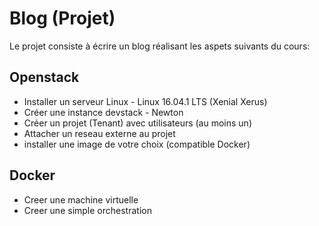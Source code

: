 # Blog (Projet)

Le projet consiste à écrire un blog réalisant les aspets suivants du cours:

## Openstack 
* Installer un serveur Linux - Linux 16.04.1 LTS (Xenial Xerus) 
* Créer une instance devstack - Newton
* Créer un projet (Tenant) avec utilisateurs (au moins un)
* Attacher un reseau externe au projet
* installer une image de votre choix (compatible Docker)

## Docker
* Creer une machine virtuelle 
* Creer une simple orchestration
